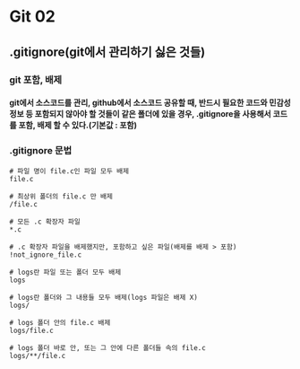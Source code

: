 # Git 02



## .gitignore(git에서 관리하기 싫은 것들)

### git 포함, 배제

#### 	git에서 소스코드를 관리, github에서 소스코드 공유할 때, 반드시 필요한 코드와 민감성 정보 등 포함되지 않아야 할 것들이 같은 폴더에 있을 경우, .gitignore을 사용해서 코드를 포함, 배제 할 수 있다.(기본값 : 포함)

### .gitignore 문법

```.gitignore
# 파일 명이 file.c인 파일 모두 배제
file.c

# 최상위 폴더의 file.c 만 배제
/file.c

# 모든 .c 확장자 파일
*.c

# .c 확장자 파일을 배제했지만, 포함하고 싶은 파일(배제를 배제 > 포함)
!not_ignore_file.c

# logs란 파일 또는 폴더 모두 배제
logs

# logs란 폴더와 그 내용들 모두 배제(logs 파일은 배제 X)
logs/

# logs 폴더 안의 file.c 배제
logs/file.c

# logs 폴더 바로 안, 또는 그 안에 다른 폴더들 속의 file.c
logs/**/file.c
```

